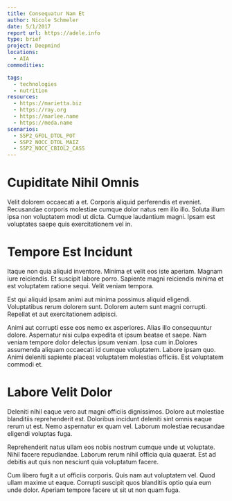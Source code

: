 ```yaml
---
title: Consequatur Nam Et
author: Nicole Schmeler
date: 5/1/2017
report url: https://adele.info
type: brief
project: Deepmind
locations:
  - AIA
commodities:

tags:
  - technologies
  - nutrition
resources:
  - https://marietta.biz
  - https://ray.org
  - https://marlee.name
  - https://meda.name
scenarios:
  - SSP2_GFDL_DTOL_POT
  - SSP2_NOCC_DTOL_MAIZ
  - SSP2_NOCC_CBIOL2_CASS
---
```

# Cupiditate Nihil Omnis
Velit dolorem occaecati a et. Corporis aliquid perferendis et eveniet. Recusandae corporis molestiae cumque dolor natus rem illo illo. Soluta illum ipsa non voluptatem modi ut dicta. Cumque laudantium magni. Ipsam est voluptates saepe quis exercitationem vel in.

# Tempore Est Incidunt
Itaque non quia aliquid inventore. Minima et velit eos iste aperiam. Magnam iure reiciendis. Et suscipit labore porro. Sapiente magni reiciendis minima et est voluptatem ratione sequi. Velit veniam tempora.
 Est qui aliquid ipsam animi aut minima possimus aliquid eligendi. Voluptatibus rerum dolorem sunt. Dolorem autem sunt magni corrupti. Repellat et aut exercitationem adipisci.
 Animi aut corrupti esse eos nemo ex asperiores. Alias illo consequuntur dolore. Aspernatur nisi culpa expedita et ipsum beatae et saepe. Nam veniam tempore dolor delectus ipsum veniam. Ipsa cum in.Dolores assumenda aliquam occaecati id cumque voluptatem. Labore ipsam quo. Animi deleniti sapiente placeat voluptatem molestias officiis. Est voluptatem commodi et.

# Labore Velit Dolor
Deleniti nihil eaque vero aut magni officiis dignissimos. Dolore aut molestiae blanditiis reprehenderit est. Doloribus incidunt deleniti sint omnis eaque rerum ut est. Nemo aspernatur ex quam vel. Laborum molestiae recusandae eligendi voluptas fuga.
 Reprehenderit natus ullam eos nobis nostrum cumque unde ut voluptate. Nihil facere repudiandae. Laborum rerum nihil officia quia quaerat. Est ad debitis aut quis non nesciunt quia voluptatum facere.
 Cum libero fugit a ut officiis corporis. Quis nam aut voluptatem vel. Quod ullam maxime ut eaque. Corrupti suscipit quos blanditiis optio quia eum unde dolor. Aperiam tempore facere ut sit ut non quam fuga.
